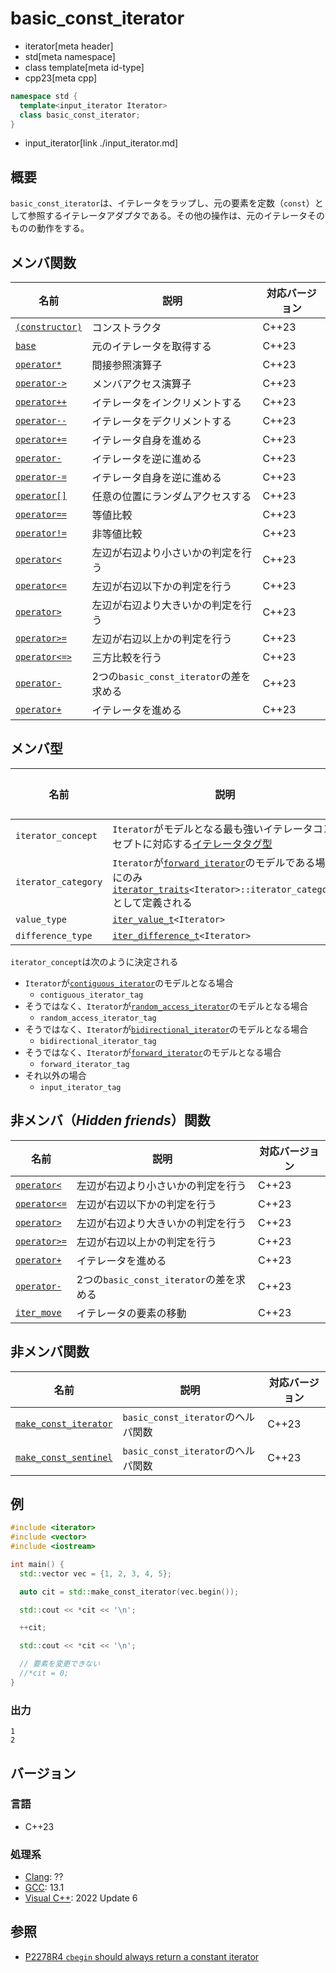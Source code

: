 # basic_const_iterator
* iterator[meta header]
* std[meta namespace]
* class template[meta id-type]
* cpp23[meta cpp]

```cpp
namespace std {
  template<input_iterator Iterator>
  class basic_const_iterator;
}
```
* input_iterator[link ./input_iterator.md]

## 概要

`basic_const_iterator`は、イテレータをラップし、元の要素を定数（`const`）として参照するイテレータアダプタである。その他の操作は、元のイテレータそのものの動作をする。

## メンバ関数

| 名前 | 説明 | 対応バージョン |
|------------------------------------------------------|-------------|-------|
| [`(constructor)`](basic_const_iterator/op_constructor.md) | コンストラクタ | C++23 |
| [`base`](basic_const_iterator/base.md)                    | 元のイテレータを取得する | C++23 |
| [`operator*`](basic_const_iterator/op_deref.md)           | 間接参照演算子 | C++23 |
| [`operator->`](basic_const_iterator/op_arrow.md)          | メンバアクセス演算子 | C++23 |
| [`operator++`](basic_const_iterator/op_increment.md.nolink)      | イテレータをインクリメントする | C++23 |
| [`operator--`](basic_const_iterator/op_decrement.md.nolink)      | イテレータをデクリメントする | C++23 |
| [`operator+=`](basic_const_iterator/op_plus_assign.md.nolink)    | イテレータ自身を進める | C++23 |
| [`operator-`](basic_const_iterator/op_unary_minus.md.nolink)     | イテレータを逆に進める | C++23 |
| [`operator-=`](basic_const_iterator/op_minus_assign.md.nolink)   | イテレータ自身を逆に進める | C++23 |
| [`operator[]`](basic_const_iterator/op_at.md.nolink)             | 任意の位置にランダムアクセスする | C++23 |
| [`operator==`](basic_const_iterator/op_equal.md.nolink)         | 等値比較 | C++23 |
| [`operator!=`](basic_const_iterator/op_equal.md.nolink)     | 非等値比較 | C++23 |
| [`operator<`](basic_const_iterator/op_less.md.nolink)           | 左辺が右辺より小さいかの判定を行う | C++23 |
| [`operator<=`](basic_const_iterator/op_less_equal.md.nolink)    | 左辺が右辺以下かの判定を行う | C++23 |
| [`operator>`](basic_const_iterator/op_greater.md.nolink)        | 左辺が右辺より大きいかの判定を行う | C++23 |
| [`operator>=`](basic_const_iterator/op_greater_equal.md.nolink) | 左辺が右辺以上かの判定を行う | C++23 |
| [`operator<=>`](basic_const_iterator/op_compare_3way.md.nolink)           | 三方比較を行う | C++23 |
| [`operator-`](basic_const_iterator/op_minus.md.nolink)          | 2つの`basic_const_iterator`の差を求める | C++23 |
| [`operator+`](basic_const_iterator/op_plus.md.nolink)           | イテレータを進める | C++23 |


## メンバ型

| 名前 | 説明 | 対応バージョン |
|------------------------------------------------------|-------------|-------|
| `iterator_concept` | `Iterator`がモデルとなる最も強いイテレータコンセプトに対応する[イテレータタグ型](/reference/iterator/iterator_tag.md) | C++23 |
| `iterator_category` | `Iterator`が[`forward_iterator`](/reference/iterator/forward_iterator.md)のモデルである場合にのみ[`iterator_traits`](/reference/iterator/iterator_traits.md)`<Iterator>::iterator_category`として定義される | C++23 |
| `value_type` | [`iter_value_t`](/reference/iterator/iter_value_t.md)`<Iterator>` | C++23 |
| `difference_type` | [`iter_difference_t`](/reference/iterator/iter_difference_t.md)`<Iterator>` | C++23 |

`iterator_concept`は次のように決定される

- `Iterator`が[`contiguous_iterator`](/reference/iterator/contiguous_iterator.md)のモデルとなる場合
    - `contiguous_iterator_tag`
- そうではなく、`Iterator`が[`random_access_iterator`](/reference/iterator/random_access_iterator.md)のモデルとなる場合
    - `random_access_iterator_tag`
- そうではなく、`Iterator`が[`bidirectional_iterator`](/reference/iterator/bidirectional_iterator.md)のモデルとなる場合
    - `bidirectional_iterator_tag`
- そうではなく、`Iterator`が[`forward_iterator`](/reference/iterator/forward_iterator.md)のモデルとなる場合
    - `forward_iterator_tag`
- それ以外の場合
    - `input_iterator_tag`

## 非メンバ（*Hidden friends*）関数

| 名前 | 説明 | 対応バージョン |
|------------------------------------------------------|-------------|-------|
| [`operator<`](basic_const_iterator/op_less.md.nolink)           | 左辺が右辺より小さいかの判定を行う | C++23 |
| [`operator<=`](basic_const_iterator/op_less_equal.md.nolink)    | 左辺が右辺以下かの判定を行う | C++23 |
| [`operator>`](basic_const_iterator/op_greater.md.nolink)        | 左辺が右辺より大きいかの判定を行う | C++23 |
| [`operator>=`](basic_const_iterator/op_greater_equal.md.nolink) | 左辺が右辺以上かの判定を行う | C++23 |
| [`operator+`](basic_const_iterator/op_plus.md.nolink)           | イテレータを進める | C++23 |
| [`operator-`](basic_const_iterator/op_minus.md.nolink)          | 2つの`basic_const_iterator`の差を求める | C++23 |
| [`iter_move`](basic_const_iterator/iter_move.md.nolink)     | イテレータの要素の移動 | C++23 |

## 非メンバ関数

| 名前 | 説明 | 対応バージョン |
|------------------------------------------------------|-------------|-------|
| [`make_const_iterator`](make_const_iterator.md.nolink)     | `basic_const_iterator`のヘルパ関数 | C++23 |
| [`make_const_sentinel`](make_const_sentinel.md.nolink)     | `basic_const_iterator`のヘルパ関数 | C++23 |

## 例

```cpp example
#include <iterator>
#include <vector>
#include <iostream>

int main() {
  std::vector vec = {1, 2, 3, 4, 5};

  auto cit = std::make_const_iterator(vec.begin());

  std::cout << *cit << '\n';

  ++cit;

  std::cout << *cit << '\n';

  // 要素を変更できない
  //*cit = 0;
}
```

### 出力
```
1
2
```

## バージョン
### 言語
- C++23

### 処理系
- [Clang](/implementation.md#clang): ??
- [GCC](/implementation.md#gcc): 13.1
- [Visual C++](/implementation.md#visual_cpp): 2022 Update 6

## 参照

- [P2278R4 `cbegin` should always return a constant iterator](https://www.open-std.org/jtc1/sc22/wg21/docs/papers/2022/p2278r4.html)
